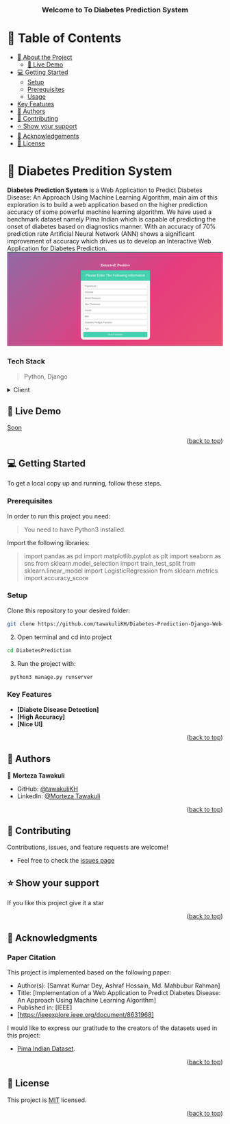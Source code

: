 <a name="readme-top"></a>

<div align="center">
  <br/>

  <h3><b>Welcome to To Diabetes Prediction System</b></h3>

</div>

<!-- TABLE OF CONTENTS -->

# 📗 Table of Contents

- [📖 About the Project](#about-project)
  - [🚀 Live Demo](#live-demo)
- [💻 Getting Started](#getting-started)
  - [Setup](#setup)
  - [Prerequisites](#prerequisites)
  - [Usage](#usage)
- [Key Features](#key-features)
- [👥 Authors](#authors)
- [🤝 Contributing](#contributing)
- [⭐️ Show your support](#support)
- [🙏 Acknowledgements](#acknowledgements)
- [📝 License](#license)

<!-- PROJECT DESCRIPTION -->

# 📖 Diabetes Predition System <a name="about-project"></a>

**Diabetes Prediction System** is  a Web Application to Predict Diabetes Disease: An Approach Using Machine Learning Algorithm, main aim of this exploration is to build a web application based on the higher prediction accuracy of some powerful machine learning algorithm. We have used a benchmark dataset namely Pima Indian which is capable of predicting the onset of diabetes based on diagnostics manner. With an accuracy of 70% prediction rate Artificial Neural Network (ANN) shows a significant improvement of accuracy which drives us to develop an Interactive Web Application for Diabetes Prediction.
![Screenshot](screenshot.png)


### Tech Stack <a name="tech-stack"></a>

> Python, Django

<details>
  <summary>Client</summary>
  <ul>
    <li><a href="#">Html</a></li>
        <li><a href="#">Css</a></li>
        <li><a href="#">Python</a></li>
        <li><a href="#">Django</a></li>
  </ul>
</details>

<!-- LIVE DEMO -->

## 🚀 Live Demo <a name="live-demo"></a>

<a href="">Soon</a>

<p align="right">(<a href="#readme-top">back to top</a>)</p>

<!-- GETTING STARTED -->

## 💻 Getting Started <a name="getting-started"></a>


To get a local copy up and running, follow these steps.

### Prerequisites

In order to run this project you need:
>You need to have Python3 installed.

Import the following libraries:
>import pandas as pd
>import matplotlib.pyplot as plt
>import seaborn as sns
>from sklearn.model_selection import train_test_split
>from sklearn.linear_model import LogisticRegression
>from sklearn.metrics import accuracy_score

### Setup

Clone this repository to your desired folder:

```bash
git clone https://github.com/tawakuliKH/Diabetes-Prediction-Django-Web-App.git
```
2. Open terminal and cd into project
```bash
cd DiabetesPrediction
```
3. Run the project with:
```bash
 python3 manage.py runserver
```


### Key Features <a name="key-features"></a>

- **[Diabete Disease Detection]**
- **[High Accuracy]**
- **[Nice UI]**


<p align="right">(<a href="#readme-top">back to top</a>)</p>


## 👥 Authors <a name="authors"></a>

>

👤 **Morteza Tawakuli**

- GitHub: [@tawakuliKH](https://github.com/tawakuliKH)
- LinkedIn: [@Morteza Tawakuli](https://www.linkedin.com/in/morteza-tawakuli-904818170/)



<p align="right">(<a href="#readme-top">back to top</a>)</p>

## 🤝 Contributing

 Contributions, issues, and feature requests are welcome!
- Feel free to check the [issues page](https://github.com/tawakuliKH/Diabetes-Prediction-Django-Web-App/issues)

## ⭐️ Show your support <a name="support"></a>

> 

If you like this project give it a star

<p align="right">(<a href="#readme-top">back to top</a>)</p>

<!-- ACKNOWLEDGEMENTS -->

## 🙏 Acknowledgments <a name="acknowledgements"></a>

### Paper Citation

This project is implemented based on the following paper:

- Author(s): [Samrat Kumar Dey, Ashraf Hossain, Md. Mahbubur Rahman]
- Title: [Implementation of a Web Application to Predict Diabetes Disease: An Approach Using Machine Learning Algorithm]
- Published in: [IEEE]
- [https://ieeexplore.ieee.org/document/8631968]


I would like to express our gratitude to the creators of the datasets used in this project:

- [Pima Indian Dataset]([link_to_dataset_1](https://www.kaggle.com/datasets/uciml/pima-indians-diabetes-database)).

<p align="right">(<a href="#readme-top">back to top</a>)</p>
<!-- LICENSE -->

## 📝 License <a name="license"></a>

This project is [MIT](./LICENSE) licensed.

<p align="right">(<a href="#readme-top">back to top</a>)</p>

